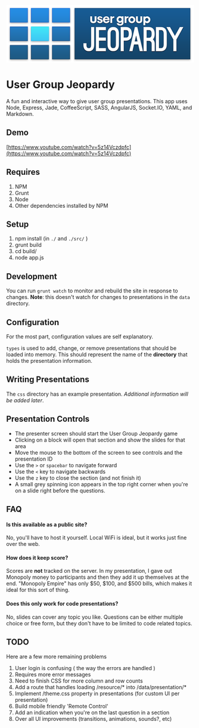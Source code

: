 ![User Group Jeopardy](./src/public/ui/logo.png)

# User Group Jeopardy

A fun and interactive way to give user group presentations. This app uses Node, Express, Jade, CoffeeScript, SASS, AngularJS, Socket.IO, YAML, and Markdown.

## Demo

[https://www.youtube.com/watch?v=5z14Vczdpfc](https://www.youtube.com/watch?v=5z14Vczdpfc)


## Requires

1. NPM
2. Grunt
3. Node
4. Other dependencies installed by NPM

## Setup

1. npm install (in `./` and  `./src/` )
2. grunt build
3. cd build/
4. node app.js

## Development

You can run `grunt watch` to monitor and rebuild the site in response to changes. **Note**: this doesn't watch for changes to presentations in the `data` directory.


## Configuration

For the most part, configuration values are self explanatory.

`types` is used to add, change, or remove presentations that should be loaded into memory. This should represent the name of the **directory** that holds the presentation information.


## Writing Presentations

The `css` directory has an example presentation. *Additional information will be added later*.

## Presentation Controls

* The presenter screen should start the User Group Jeopardy game
* Clicking on a block will open that section and show the slides for that area
* Move the mouse to the bottom of the screen to see controls and the presentation ID
* Use the `>` or `spacebar` to navigate forward
* Use the `<` key to navigate backwards
* Use the `z` key to close the section (and not finish it)
* A small grey spinning icon appears in the top right corner when you're on a slide right before the questions.



## FAQ

#### Is this available as a public site?

No, you'll have to host it yourself. Local WiFi is ideal, but it works just fine over the web.

#### How does it keep score?

Scores are **not** tracked on the server. In my presentation, I gave out Monopoly money to participants and then they add it up themselves at the end. "Monopoly Empire" has only $50, $100, and $500 bills, which makes it ideal for this sort of thing.

#### Does this only work for code presentations?

No, slides can cover any topic you like. Questions can be either multiple choice or free form, but they don't have to be limited to code related topics.


## TODO

Here are a few more remaining problems

1. User login is confusing ( the way the errors are handled )
2. Requires more error messages
3. Need to finish CSS for more column and row counts
4. Add a route that handles loading /resource/* into /data/presentation/*
5. Implement /theme.css property in presentations (for custom UI per presentation)
6. Build mobile friendly 'Remote Control'
7. Add an indication when you're on the last question in a section
8. Over all UI improvements (transitions, animations, sounds?, etc)
